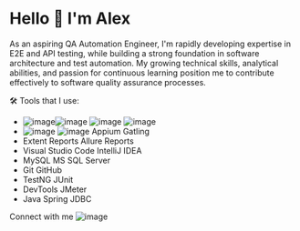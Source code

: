 # Hello 👋 I'm Alex

As an aspiring QA Automation Engineer, I'm rapidly developing expertise in E2E and API testing, while building a strong foundation in software architecture and test automation. My growing technical skills, analytical abilities, and passion for continuous learning position me to contribute effectively to software quality assurance processes.

🛠 Tools that I use:

- ![image](https://github.com/user-attachments/assets/bd0a8c13-0d3a-44cf-81bb-f5bbfb1f9075)![image](https://github.com/user-attachments/assets/e0a619b4-2da5-434e-9c20-461b6ff8be5a) ![image](https://github.com/user-attachments/assets/3afbfc01-3b1c-4fc6-8492-a143139771b0) ![image](https://github.com/user-attachments/assets/55630e9c-4bf8-4db7-81cf-8b3a0ebf5d5b)
- ![image](https://github.com/user-attachments/assets/80cb94fe-f610-4071-8f84-a78ec9cd0e7c) ![image](https://github.com/user-attachments/assets/577aa9d3-34a4-4171-bc84-739b9e0fb40b)
   Appium   Gatling
- Extent Reports   Allure Reports
- Visual Studio Code   IntelliJ IDEA
- MySQL   MS SQL Server
- Git   GitHub
- TestNG   JUnit
- DevTools   JMeter
- Java   Spring   JDBC

Connect with me
![image](https://github.com/user-attachments/assets/0b5dcad3-eeef-4926-abbd-9898496e6514)


